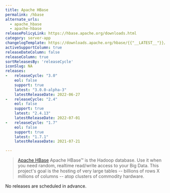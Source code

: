 ```yaml
---
title: Apache HBase
permalink: /hbase
alternate_urls:
  - apache_hbase
  - apache-hbase
releasePolicyLink: https://hbase.apache.org/downloads.html
category: server-app
changelogTemplate: https://downloads.apache.org/hbase/{{"__LATEST__"}}/CHANGES.md
activeSupportColumn: true
releaseDateColumn: false
releaseColumn: true
sortReleasesBy: 'releaseCycle'
iconSlug: NA
releases:
-   releaseCycle: "3.0"
    eol: false
    support: true
    latest: "3.0.0-alpha-3"
    latestReleaseDate: 2022-06-27
-   releaseCycle: "2.4"
    eol: false
    support: true
    latest: "2.4.13"
    latestReleaseDate: 2022-07-01
-   releaseCycle: "1.7"
    eol: false
    support: true
    latest: "1.7.1"
    latestReleaseDate: 2021-07-21

---
```


> [Apache HBase](https://hbase.apache.org/) Apache HBase™ is the Hadoop database. Use it when you need random, realtime read/write access to your Big Data. This project's goal is the hosting of very large tables -- billions of rows X millions of columns -- atop clusters of commodity hardware.

No releases are scheduled in advance.
